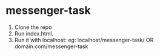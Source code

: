 # messenger-task

1. Clone the repo
2. Run index.html. 
3. Run it with localhost: eg: localhost/messenger-task/     OR   domain.com/messenger-task
